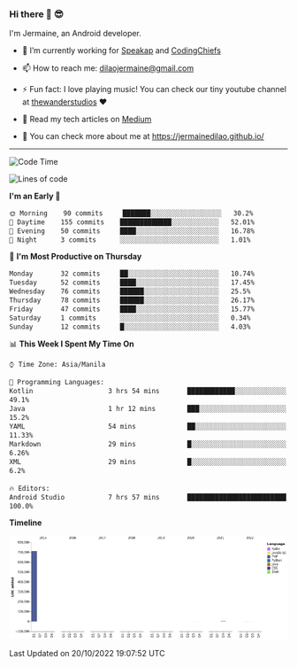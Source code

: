 ### Hi there 👋 😎
I'm Jermaine, an Android developer.

- 🔭 I’m currently working for [Speakap](https://www.speakap.com/) and [CodingChiefs](https://codingchiefs.com/en/)

- 📫 How to reach me: dilaojermaine@gmail.com

- ⚡ Fun fact: I love playing music! You can check our tiny youtube channel at [thewanderstudios](https://www.youtube.com/thewanderstudios) ♥️

- 📖 Read my tech articles on [Medium](https://jermainedilao.medium.com/)

- 👀 You can check more about me at https://jermainedilao.github.io/

<!--
**jermainedilao/jermainedilao** is a ✨ _special_ ✨ repository because its `README.md` (this file) appears on your GitHub profile.

Here are some ideas to get you started:

- 🔭 I’m currently working on ...
- 🌱 I’m currently learning ...
- 👯 I’m looking to collaborate on ...
- 🤔 I’m looking for help with ...
- 💬 Ask me about ...
- 📫 How to reach me: ...
- 😄 Pronouns: ...
- ⚡ Fun fact: ...
-->

-------

<!--START_SECTION:waka-->
![Code Time](http://img.shields.io/badge/Code%20Time-52%20hrs%2014%20mins-blue)

![Lines of code](https://img.shields.io/badge/From%20Hello%20World%20I%27ve%20Written-723%20Thousand%20lines%20of%20code-blue)

**I'm an Early 🐤** 

```text
🌞 Morning    90 commits     ███████░░░░░░░░░░░░░░░░░░   30.2% 
🌆 Daytime    155 commits    █████████████░░░░░░░░░░░░   52.01% 
🌃 Evening    50 commits     ████░░░░░░░░░░░░░░░░░░░░░   16.78% 
🌙 Night      3 commits      ░░░░░░░░░░░░░░░░░░░░░░░░░   1.01%

```
📅 **I'm Most Productive on Thursday** 

```text
Monday       32 commits     ██░░░░░░░░░░░░░░░░░░░░░░░   10.74% 
Tuesday      52 commits     ████░░░░░░░░░░░░░░░░░░░░░   17.45% 
Wednesday    76 commits     ██████░░░░░░░░░░░░░░░░░░░   25.5% 
Thursday     78 commits     ██████░░░░░░░░░░░░░░░░░░░   26.17% 
Friday       47 commits     ████░░░░░░░░░░░░░░░░░░░░░   15.77% 
Saturday     1 commits      ░░░░░░░░░░░░░░░░░░░░░░░░░   0.34% 
Sunday       12 commits     █░░░░░░░░░░░░░░░░░░░░░░░░   4.03%

```


📊 **This Week I Spent My Time On** 

```text
⌚︎ Time Zone: Asia/Manila

💬 Programming Languages: 
Kotlin                   3 hrs 54 mins       ████████████░░░░░░░░░░░░░   49.1% 
Java                     1 hr 12 mins        ███░░░░░░░░░░░░░░░░░░░░░░   15.2% 
YAML                     54 mins             ██░░░░░░░░░░░░░░░░░░░░░░░   11.33% 
Markdown                 29 mins             █░░░░░░░░░░░░░░░░░░░░░░░░   6.26% 
XML                      29 mins             █░░░░░░░░░░░░░░░░░░░░░░░░   6.2%

🔥 Editors: 
Android Studio           7 hrs 57 mins       █████████████████████████   100.0%

```

**Timeline**

![Chart not found](https://raw.githubusercontent.com/jermainedilao/jermainedilao/main/charts/bar_graph.png) 


 Last Updated on 20/10/2022 19:07:52 UTC
<!--END_SECTION:waka-->
